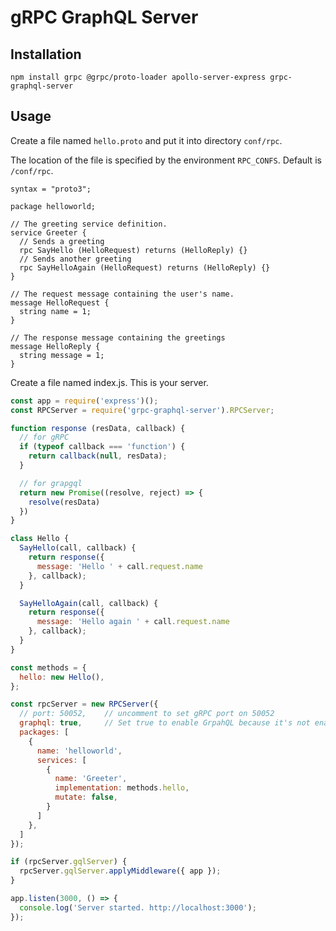 gRPC GraphQL Server
===================

Installation
-------------

    npm install grpc @grpc/proto-loader apollo-server-express grpc-graphql-server

Usage
-----

Create a file named `hello.proto` and put it into directory `conf/rpc`.

The location of the file is specified by the environment `RPC_CONFS`. Default is `/conf/rpc`.

```
syntax = "proto3";

package helloworld;

// The greeting service definition.
service Greeter {
  // Sends a greeting
  rpc SayHello (HelloRequest) returns (HelloReply) {}
  // Sends another greeting
  rpc SayHelloAgain (HelloRequest) returns (HelloReply) {}
}

// The request message containing the user's name.
message HelloRequest {
  string name = 1;
}

// The response message containing the greetings
message HelloReply {
  string message = 1;
}
```

Create a file named index.js. This is your server.

```js
const app = require('express')();
const RPCServer = require('grpc-graphql-server').RPCServer;

function response (resData, callback) {
  // for gRPC
  if (typeof callback === 'function') {
    return callback(null, resData);
  }

  // for grapgql
  return new Promise((resolve, reject) => {
    resolve(resData)
  })
}

class Hello {
  SayHello(call, callback) {
    return response({
      message: 'Hello ' + call.request.name
    }, callback);
  }

  SayHelloAgain(call, callback) {
    return response({
      message: 'Hello again ' + call.request.name
    }, callback);
  }
}

const methods = {
  hello: new Hello(),
};

const rpcServer = new RPCServer({
  // port: 50052,    // uncomment to set gRPC port on 50052
  graphql: true,     // Set true to enable GrpahQL because it's not enabled by default.
  packages: [
    {
      name: 'helloworld',
      services: [
        {
          name: 'Greeter',
          implementation: methods.hello,
          mutate: false,
        }
      ]
    },
  ]
});

if (rpcServer.gqlServer) {
  rpcServer.gqlServer.applyMiddleware({ app });
}

app.listen(3000, () => {
  console.log('Server started. http://localhost:3000');
});
```

